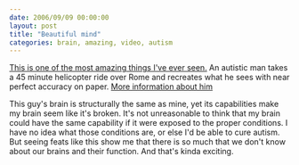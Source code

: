 ```yaml
---
date: 2006/09/09 00:00:00
layout: post
title: "Beautiful mind"
categories: brain, amazing, video, autism
---
```


[This is one of the most amazing things I've ever seen.](http://youtube.com/watch?v=0TibQ_1zH3U) An autistic man takes a 45 minute helicopter ride over Rome and recreates what he sees with near perfect accuracy on paper. [More information about him](http://xenmate.blogspot.com/2006/05/human-camera.html)

This guy's brain is structurally the same as mine, yet its capabilities make my brain seem like it's broken. It's not unreasonable to think that my brain could have the same capability if it were exposed to the proper conditions. I have no idea what those conditions are, or else I'd be able to cure autism. But seeing feats like this show me that there is so much that we don't know about our brains and their function. And that's kinda exciting. 
